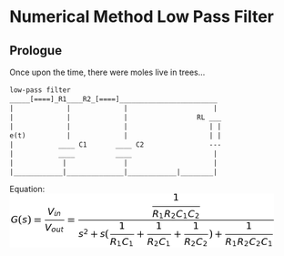 # Numerical Method Low Pass Filter 

## Prologue

Once upon the time, there were moles live in trees...

```
low-pass filter
_____[====]_R1____R2_[====]________________________
|             |             |                     |
|             |             |                 RL ___
|             |             |                    | |
e(t)          |             |                    | |
|           ____ C1       ____ C2                ---
|           ____          ____                    |
|            |              |                     |
|____________|______________|____________|________|
```
Equation:\
![Transform Function Equation](images/eqn.png)

        